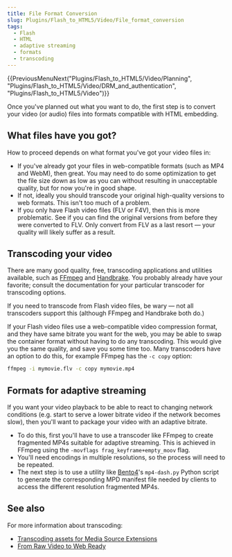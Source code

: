 ```yaml
---
title: File Format Conversion
slug: Plugins/Flash_to_HTML5/Video/File_format_conversion
tags:
  - Flash
  - HTML
  - adaptive streaming
  - formats
  - transcoding
---
```

{{PreviousMenuNext("Plugins/Flash_to_HTML5/Video/Planning", "Plugins/Flash_to_HTML5/Video/DRM_and_authentication", "Plugins/Flash_to_HTML5/Video")}}

Once you've planned out what you want to do, the first step is to convert your video (or audio) files into formats compatible with HTML embedding.

## What files have you got?

How to proceed depends on what format you've got your video files in:

- If you've already got your files in web-compatible formats (such as MP4 and WebM), then great. You may need to do some optimization to get the file size down as low as you can without resulting in unacceptable quality, but for now you're in good shape.
- If not, ideally you should transcode your original high-quality versions to web formats. This isn't too much of a problem.
- If you only have Flash video files (FLV or F4V), then this is more problematic. See if you can find the original versions from before they were converted to FLV. Only convert from FLV as a last resort — your quality will likely suffer as a result.

## Transcoding your video

There are many good quality, free, transcoding applications and utilities available, such as [FFmpeg](https://ffmpeg.org/) and [Handbrake](https://handbrake.fr/). You probably already have your favorite; consult the documentation for your particular transcoder for transcoding options.

If you need to transcode from Flash video files, be wary — not all transcoders support this (although FFmpeg and Handbrake both do.)

If your Flash video files use a web-compatible video compression format, and they have same bitrate you want for the web, you may be able to swap the container format without having to do any transcoding. This would give you the same quality, and save you some time too. Many transcoders have an option to do this, for example FFmpeg has the `-c copy` option:

```bash
ffmpeg -i mymovie.flv -c copy mymovie.mp4
```

## Formats for adaptive streaming

If you want your video playback to be able to react to changing network conditions (e.g. start to serve a lower bitrate video if the network becomes slow), then you'll want to package your video with an adaptive bitrate.

- To do this, first you'll have to use a transcoder like FFmpeg to create fragmented MP4s suitable for adaptive streaming. This is achieved in FFmpeg using the `-movflags frag_keyframe+empty_moov` flag.
- You'll need encodings in multiple resolutions, so the process will need to be repeated.
- The next step is to use a utility like [Bento4](https://github.com/axiomatic-systems/Bento4)'s `mp4-dash.py` Python script to generate the corresponding MPD manifest file needed by clients to access the different resolution fragmented MP4s.

## See also

For more information about transcoding:

- [Transcoding assets for Media Source Extensions](/en-US/docs/Web/API/Media_Source_Extensions_API/Transcoding_assets_for_MSE)
- [From Raw Video to Web Ready](https://developers.google.com/web/fundamentals/media/manipulating/files)

